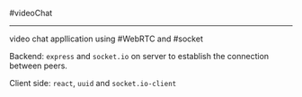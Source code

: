 #videoChat

---

video chat appllication using #WebRTC and #socket

Backend: `express` and `socket.io` on server to establish the connection between peers.

Client side: `react`, `uuid` and `socket.io-client`
